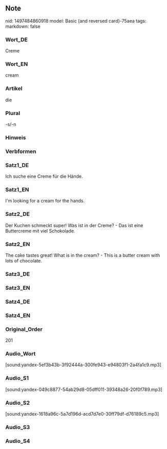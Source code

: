 ## Note
nid: 1497484860918
model: Basic (and reversed card)-75aea
tags: 
markdown: false

### Wort_DE
Creme

### Wort_EN
cream

### Artikel
die

### Plural
-s/-n

### Hinweis


### Verbformen


### Satz1_DE
Ich suche eine Creme für die Hände.

### Satz1_EN
I'm looking for a cream for the hands.

### Satz2_DE
Der Kuchen schmeckt super! Was ist in der Creme? - Das ist eine Buttercreme mit viel Schokolade.

### Satz2_EN
The cake tastes great! What is in the cream? - This is a butter cream with lots of chocolate.

### Satz3_DE


### Satz3_EN


### Satz4_DE


### Satz4_EN


### Original_Order
201

### Audio_Wort
[sound:yandex-5ef3b43b-3f92444a-300fe943-e94803f1-2a4fa1c9.mp3]

### Audio_S1
[sound:yandex-049c8877-54ab29d8-05dff011-39348a26-20f0f789.mp3]

### Audio_S2
[sound:yandex-1618a96c-5a7d196d-acd7d7e0-30ff79df-d76189c5.mp3]

### Audio_S3


### Audio_S4

